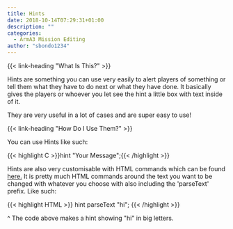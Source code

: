 ```yaml
---
title: Hints
date: 2018-10-14T07:29:31+01:00
description: ""
categories:
  - ArmA3 Mission Editing
author: "sbondo1234"
---
```


{{< link-heading "What Is This?" >}}

Hints are something you can use very easily to alert players of something or tell them what they have to do next or what they have done. It basically gives the players or whoever you let see the hint a little box with text inside of it.

They are very useful in a lot of cases and are super easy to use!

{{< link-heading "How Do I Use Them?" >}}

You can use Hints like such:

{{< highlight C >}}hint "Your Message";{{< /highlight >}}

Hints are also very customisable with HTML commands which can be found
<a href="https://community.bistudio.com/wiki/Structured_Text" target="_blank" class="b bb bw pb1 no-underline black dim">here.</a>
It is pretty much HTML commands around the text you want to be changed with whatever you choose with also including the 'parseText' prefix. Like such:

{{< highlight HTML >}}
hint parseText "<t size='3'>hi</t>";
{{< /highlight >}}

^ The code above makes a hint showing "hi" in big letters.
